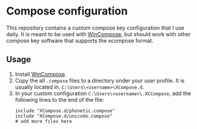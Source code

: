 # Compose configuration

This repository contains a custom compose key configuration that I use daily. It is meant to be used with [WinCompose](http://wincompose.info/), but should work with other compose key software that supports the xcompose format.

## Usage

1. Install [WinCompose](http://wincompose.info/).
2. Copy the all `.compose` files to a directory under your user profile. It is usually located in. `C:\Users\<username>\XCompose.d`.
3. In your custom configuration `C:\Users\<username>\.XCCompose`, add the following lines to the end of the file:
    ```xcompose
    include "XCompose.d/phonetic.compose"
    include "XCompose.d/unicode.compose"
    # add more files here
    ```